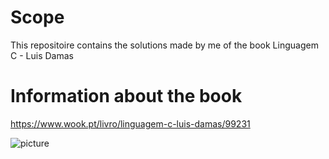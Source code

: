 # Scope

This repositoire contains the solutions made by me of the book Linguagem C - Luis Damas


# Information about the book

https://www.wook.pt/livro/linguagem-c-luis-damas/99231

![picture](damas_book.jpg)
